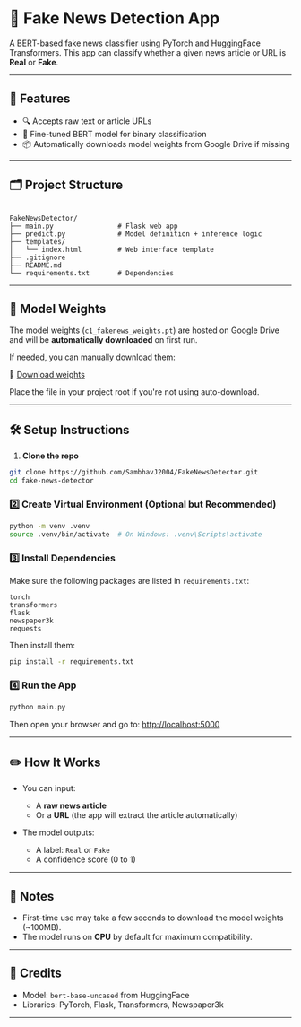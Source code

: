 # 📰 Fake News Detection App

A BERT-based fake news classifier using PyTorch and HuggingFace Transformers. This app can classify whether a given news article or URL is **Real** or **Fake**.

---

## 🚀 Features

- 🔍 Accepts raw text or article URLs
- 🧠 Fine-tuned BERT model for binary classification
- 📦 Automatically downloads model weights from Google Drive if missing

---

## 🗂️ Project Structure

```

FakeNewsDetector/
├── main.py                # Flask web app
├── predict.py             # Model definition + inference logic
├── templates/
│   └── index.html         # Web interface template
├── .gitignore
├── README.md
└── requirements.txt       # Dependencies

````



---

## 🧠 Model Weights

The model weights (`c1_fakenews_weights.pt`) are hosted on Google Drive and will be **automatically downloaded** on first run.

If needed, you can manually download them:

🔗 [Download weights](https://drive.google.com/file/d/1Nuh44sBDXNEngrs3n-CaqlaXkIvrRzTY/view?usp=sharing)

Place the file in your project root if you're not using auto-download.

---

## 🛠️ Setup Instructions

1. **Clone the repo**

```bash
git clone https://github.com/SambhavJ2004/FakeNewsDetector.git
cd fake-news-detector
````

### 2️⃣ Create Virtual Environment (Optional but Recommended)

```bash
python -m venv .venv
source .venv/bin/activate  # On Windows: .venv\Scripts\activate
```

### 3️⃣ Install Dependencies

Make sure the following packages are listed in `requirements.txt`:

```
torch
transformers
flask
newspaper3k
requests
```

Then install them:

```bash
pip install -r requirements.txt
```

### 4️⃣ Run the App

```bash
python main.py
```

Then open your browser and go to:
[http://localhost:5000](http://localhost:5000)

---

## ✏️ How It Works

* You can input:

  * A **raw news article**
  * Or a **URL** (the app will extract the article automatically)
* The model outputs:

  * A label: `Real` or `Fake`
  * A confidence score (0 to 1)

---

## 📌 Notes

* First-time use may take a few seconds to download the model weights (\~100MB).
* The model runs on **CPU** by default for maximum compatibility.

---

## 🙌 Credits

* Model: `bert-base-uncased` from HuggingFace
* Libraries: PyTorch, Flask, Transformers, Newspaper3k

---
